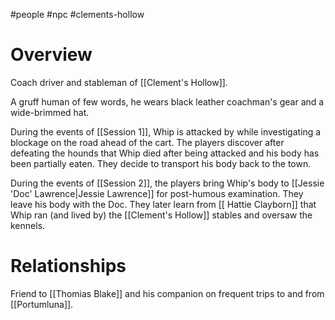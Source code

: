 #people #npc #clements-hollow 

# Overview
Coach driver and stableman of [[Clement's Hollow]].

A gruff human of few words, he wears black leather coachman's gear and a wide-brimmed hat.

During the events of [[Session 1]], Whip is attacked by while investigating a blockage on the road ahead of the cart. The players discover after defeating the hounds that Whip died after being attacked and his body has been partially eaten. They decide to transport his body back to the town.

During the events of [[Session 2]], the players bring Whip's body to [[Jessie 'Doc' Lawrence|Jessie Lawrence]] for post-humous examination. They leave his body with the Doc. They later learn from [[ Hattie Clayborn]] that Whip ran (and lived by) the [[Clement's Hollow]] stables and oversaw the kennels.


# Relationships
Friend to [[Thomias Blake]] and his companion on frequent trips to and from [[Portumluna]].